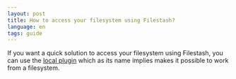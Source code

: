 ```yaml
---
layout: post
title: How to access your filesystem using Filestash?
language: en
tags: guide
---
```


If you want a quick solution to access your filesystem using Filestash, you can use the [local plugin](https://github.com/mickael-kerjean/filestash/tree/master/server/plugin/plg_backend_local) which as its name implies makes it possible to work from a filesystem.

<!--
<style>
#main ol li p { margin: 0; }
#main ol { margin-top: -15px; }
</style>

## Background

Before digging further, I need to share some confidence and tell you what Filestash actually is and more importantly what it is not. Filestash is a UI that talk to your backend, it's essentially acting as a proxy to your data and try to be as efficient as possible at this particular task. As such Filestash does not manage documents directly but undirectly via some backend plugins which try to support almost any protocols or cloud platform. With that in mind, there's 2 big area for which Filestash doesn't have an opinion on and rely on your backend instead:

1. Authentication: you wouldn't want any random bloke of the internet to log in and mess your filesystem, wouldn't you? There's many solutions to authenticate users and just so many way to do that from SAML, IDC, LDAP, Mysql DB ...

2. Authorisation which is who can see what and how we manage access controls and all that stuff.

Delegating those aspects to your backend is an admission to 2 facts of life:

1. there's no one true way to handle authentication and authorisation and you can never get everyone to agree on a best way to do that. As such, integrating with your existing backend and delegating those responsabilities to it makes a lot of sense, on one hand there's no need to reinvent a worse wheel and on another hand, you get maximum flexibility

2. there's an almost infinite combination of backend that can accomodate almost any needs. Take openSSH which is the backend we will use to demonstrate how you can effectively access your local filesystem, it can use PAM for authentication, has a range of options for a lot of use case and can diretly leverage the linux access control which has been battle tested for many years by essentially every serious server there is.


## Solution to access the local filesystem

For simple use case that don't need anything fancy, you probably have nothing extra to install as your existing SSH server already contains a builtin and enabled by default SFTP server. In fact, SFTP stands for SSH file transfer protocol and that server installed almost everywhere by default is OpenSSH.

All in all, to access your local filesystem, you should be able to connect to it via SFTP by using the IP or domain of your server and the very same credentials you use to connect to it via SSH. For example, this is what i looks like when I do that and navigate to the location of the server where the page you're reading is stored:

![sftp example](/img/posts/2020-10-20-how-to-access-filesystem-using-filestash-1.png)

If you want to give this a try, give it a spin from our [demo](https://demo.filestash.app/)

*Tips and tricks*: for additional flexibility on your SFTP server, you have a range of configuration available from `/etc/ssh/sshd_config`. For example, if you don't want to expose that server to the internet, you can change `bind_addr 127.0.0.1`

## Some other solutions

There's a lot of backend that are available in the ecosystem of software that run on Linux. OpenSSH is quite a solid starting point. If you want more control when it comes to authentication, [linux PAM](https://en.wikipedia.org/wiki/Linux_PAM) is quite a reference and can integrate with potentially anything you throw at it. Another server I like quite a lot is ProFTPd as the range of available configuration makes it the swiss knife from which almost anything can be done. If you ever need more choice in backend, you can manage your filesystem via a range of other backend Filestash is known to work with like:
- Filezilla FTP server
- pureFTP
- vsftp
- Apache webdav
- Samba
- Minio
-->
